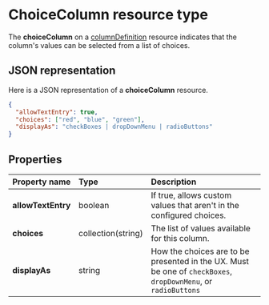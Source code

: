 # ChoiceColumn resource type

The **choiceColumn** on a [columnDefinition](columnDefinition.md) resource indicates that the column's values can be selected from a list of choices.

## JSON representation

Here is a JSON representation of a **choiceColumn** resource.
<!-- { "blockType": "resource", "@odata.type": "microsoft.graph.choiceColumn" } -->

```json
{
  "allowTextEntry": true,
  "choices": ["red", "blue", "green"],
  "displayAs": "checkBoxes | dropDownMenu | radioButtons"
}
```

## Properties

| Property name      | Type               | Description
|:-------------------|:-------------------|:----------------------------------------------
| **allowTextEntry** | boolean            | If true, allows custom values that aren't in the configured choices.
| **choices**        | collection(string) | The list of values available for this column.
| **displayAs**      | string             | How the choices are to be presented in the UX. Must be one of `checkBoxes`, `dropDownMenu`, or `radioButtons`


<!-- {
  "type": "#page.annotation",
  "description": "",
  "keywords": "",
  "section": "documentation",
  "tocPath": "Resources/ChoiceColumn"
} -->
